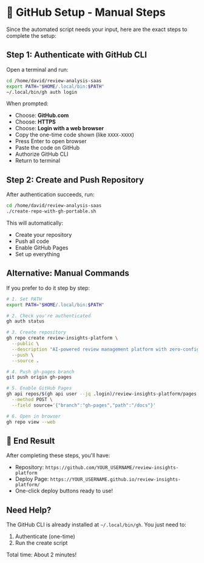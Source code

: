 # 🚀 GitHub Setup - Manual Steps

Since the automated script needs your input, here are the exact steps to complete the setup:

## Step 1: Authenticate with GitHub CLI

Open a terminal and run:
```bash
cd /home/david/review-analysis-saas
export PATH="$HOME/.local/bin:$PATH"
~/.local/bin/gh auth login
```

When prompted:
- Choose: **GitHub.com**
- Choose: **HTTPS**
- Choose: **Login with a web browser**
- Copy the one-time code shown (like `XXXX-XXXX`)
- Press Enter to open browser
- Paste the code on GitHub
- Authorize GitHub CLI
- Return to terminal

## Step 2: Create and Push Repository

After authentication succeeds, run:
```bash
cd /home/david/review-analysis-saas
./create-repo-with-gh-portable.sh
```

This will automatically:
- Create your repository
- Push all code
- Enable GitHub Pages
- Set up everything

## Alternative: Manual Commands

If you prefer to do it step by step:

```bash
# 1. Set PATH
export PATH="$HOME/.local/bin:$PATH"

# 2. Check you're authenticated
gh auth status

# 3. Create repository
gh repo create review-insights-platform \
  --public \
  --description "AI-powered review management platform with zero-config setup" \
  --push \
  --source .

# 4. Push gh-pages branch
git push origin gh-pages

# 5. Enable GitHub Pages
gh api repos/$(gh api user --jq .login)/review-insights-platform/pages \
  --method POST \
  --field source='{"branch":"gh-pages","path":"/docs"}'

# 6. Open in browser
gh repo view --web
```

## 🎯 End Result

After completing these steps, you'll have:
- Repository: `https://github.com/YOUR_USERNAME/review-insights-platform`
- Deploy Page: `https://YOUR_USERNAME.github.io/review-insights-platform/`
- One-click deploy buttons ready to use!

## Need Help?

The GitHub CLI is already installed at `~/.local/bin/gh`. You just need to:
1. Authenticate (one-time)
2. Run the create script

Total time: About 2 minutes!